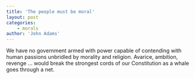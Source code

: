 ```yaml
---
title: 'The people must be moral'
layout: post
categories:
    - morals
author: 'John Adams'
---
```


We have no government armed with power capable of contending with human passions unbridled by morality and religion. Avarice, ambition, revenge … would break the strongest cords of our Constitution as a whale goes through a net.